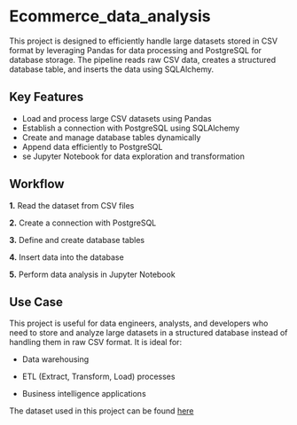 # Ecommerce_data_analysis
 This project is designed to efficiently handle large datasets stored in CSV format by leveraging Pandas for data processing and PostgreSQL for database storage. The pipeline reads raw CSV data, creates a structured database table, and inserts the data using SQLAlchemy.

## Key Features
-  Load and process large CSV datasets using Pandas
-  Establish a connection with PostgreSQL using SQLAlchemy
-  Create and manage database tables dynamically
-  Append data efficiently to PostgreSQL
-  se Jupyter Notebook for data exploration and transformation

##  Workflow
**1.** Read the dataset from CSV files

**2.** Create a connection with PostgreSQL

**3.** Define and create database tables

**4.** Insert data into the database

**5.** Perform data analysis in Jupyter Notebook

 

## Use Case
This project is useful for data engineers, analysts, and developers who need to store and analyze large datasets in a structured database instead of handling them in raw CSV format. It is ideal for:

- Data warehousing

- ETL (Extract, Transform, Load) processes

- Business intelligence applications

The dataset used in this project can be found [here]([https://example.com/dataset.csv](https://www.kaggle.com/datasets/psparks/instacart-market-basket-analysis/data))
